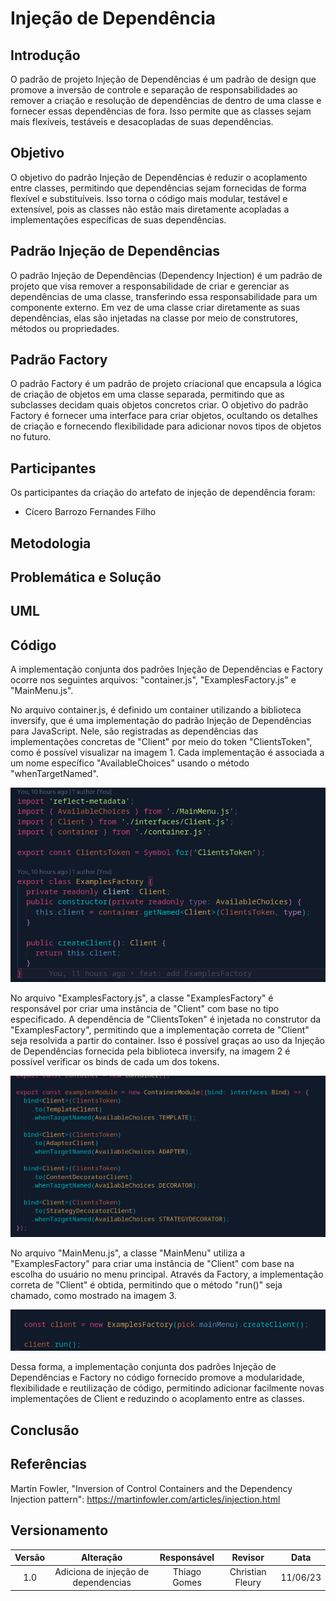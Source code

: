 # Injeção de Dependência

## Introdução
O padrão de projeto Injeção de Dependências é um padrão de design que promove a inversão de controle e separação de responsabilidades ao remover a criação e resolução de dependências de dentro de uma classe e fornecer essas dependências de fora. Isso permite que as classes sejam mais flexíveis, testáveis e desacopladas de suas dependências.

## Objetivo
O objetivo do padrão Injeção de Dependências é reduzir o acoplamento entre classes, permitindo que dependências sejam fornecidas de forma flexível e substituíveis. Isso torna o código mais modular, testável e extensível, pois as classes não estão mais diretamente acopladas a implementações específicas de suas dependências.


## Padrão Injeção de Dependências
O padrão Injeção de Dependências (Dependency Injection) é um padrão de projeto que visa remover a responsabilidade de criar e gerenciar as dependências de uma classe, transferindo essa responsabilidade para um componente externo. Em vez de uma classe criar diretamente as suas dependências, elas são injetadas na classe por meio de construtores, métodos ou propriedades.


## Padrão Factory
O padrão Factory é um padrão de projeto criacional que encapsula a lógica de criação de objetos em uma classe separada, permitindo que as subclasses decidam quais objetos concretos criar. O objetivo do padrão Factory é fornecer uma interface para criar objetos, ocultando os detalhes de criação e fornecendo flexibilidade para adicionar novos tipos de objetos no futuro.


## Participantes
Os participantes da criação do artefato de injeção de dependência foram:

- Cícero Barrozo Fernandes Filho

## Metodologia


## Problemática e Solução



## UML



## Código
A implementação conjunta dos padrões Injeção de Dependências e Factory ocorre nos seguintes arquivos: "container.js", "ExamplesFactory.js" e "MainMenu.js".

No arquivo container.js, é definido um container utilizando a biblioteca inversify, que é uma implementação do padrão Injeção de Dependências para JavaScript. Nele, são registradas as dependências das implementações concretas de "Client" por meio do token "ClientsToken", como é possível visualizar na imagem 1. Cada implementação é associada a um nome específico "AvailableChoices" usando o método "whenTargetNamed".

![imagem 1](../../Assets/codigo/factory_injecao.png)


No arquivo "ExamplesFactory.js", a classe "ExamplesFactory" é responsável por criar uma instância de "Client" com base no tipo especificado. A dependência de "ClientsToken" é injetada no construtor da "ExamplesFactory", permitindo que a implementação correta de "Client" seja resolvida a partir do container. Isso é possível graças ao uso da Injeção de Dependências fornecida pela biblioteca inversify, na imagem 2 é possível verificar os binds de cada um dos tokens.

![imagem 2](../../Assets/codigo/bindings.png)


No arquivo "MainMenu.js", a classe "MainMenu" utiliza a "ExamplesFactory" para criar uma instância de "Client" com base na escolha do usuário no menu principal. Através da Factory, a implementação correta de "Client" é obtida, permitindo que o método "run()" seja chamado, como mostrado na imagem 3.

![imagem 3](../../Assets/codigo/utilizacao_factory.png)


Dessa forma, a implementação conjunta dos padrões Injeção de Dependências e Factory no código fornecido promove a modularidade, flexibilidade e reutilização de código, permitindo adicionar facilmente novas implementações de Client e reduzindo o acoplamento entre as classes.



## Conclusão


## Referências
Martin Fowler, "Inversion of Control Containers and the Dependency Injection pattern": https://martinfowler.com/articles/injection.html

## Versionamento

| Versão | Alteração | Responsável | Revisor | Data |
| :-: | :-: | :-: | :-: | :-: |
|  1.0   | Adiciona de injeção de dependencias| Thiago Gomes  |  Christian Fleury  | 11/06/23  |